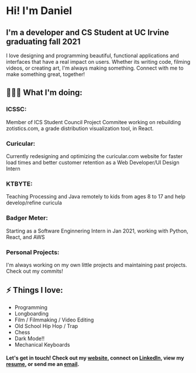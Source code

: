 # Hi! I'm Daniel
## I'm a developer and CS Student at UC Irvine graduating fall 2021
I love designing and programming  beautiful, functional applications and interfaces that have a real impact on users. Whether its writing code, filming videos, or creating art, I'm always making something. Connect with me to make something great, together! 

## 👨🏾‍💻 What I'm doing: 
### ICSSC:
Member of ICS Student Council Project Commitee working on rebuilding zotistics.com, a grade distribution visualization tool, in React.

### Curicular:
Currently redesigning and optimizing the curicular.com website for faster load times and better customer retention as a Web Developer/UI Design Intern

### KTBYTE:
Teaching Processing and Java remotely to kids from ages 8 to 17 and help develop/refine curicula

### Badger Meter: 
Starting as a Software Enginnering Intern in Jan 2021, working with Python, React, and AWS

### Personal Projects: 
I'm always working on my own little projects and maintaining past projects. Check out my commits!
 
## ⚡ Things I love:
 - Programming 
 - Longboarding
 - Film / Filmmaking / Video Editing
 - Old School Hip Hop / Trap
 - Chess
 - Dark Mode!!
 - Mechanical Keyboards
 
#### Let's get in touch! Check out my [website][website], connect on [LinkedIn][linkedin], view my [resume][resume], or send me an [email][email].
[website]: https://www.binoy.co
[linkedin]: https://www.linkedin.com/in/binoy-d/
[resume]: https://www.binoy.co/resume.pdf
[email]: mailto:dbinoy15@gmail.com
